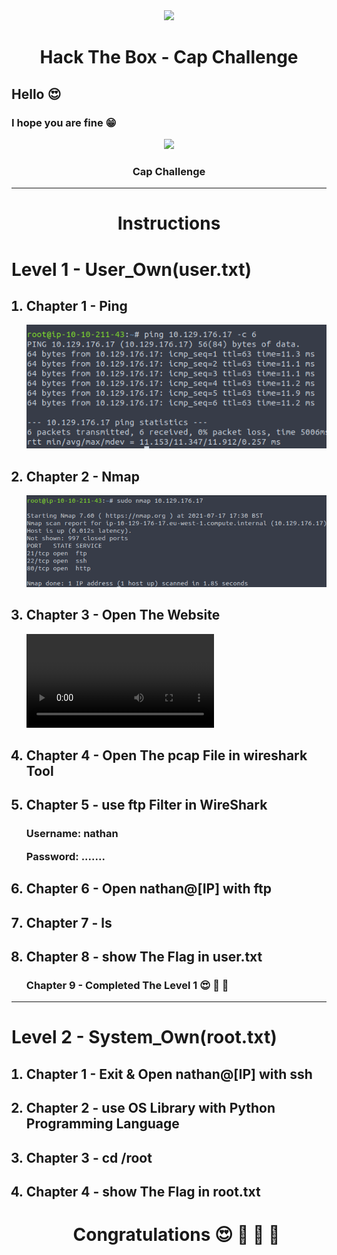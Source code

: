 


<div align="center"><img src="https://i.ytimg.com/vi/_pjICT3pdNw/maxresdefault.jpg" width="500" /><br><h1>Hack The Box - Cap Challenge</h1></div>

<h2>Hello 😍</h2>

<h3>I hope you are fine 😁</h3>

<div align="center" id="Cap"><img src="https://www.olawaleh.com/blog/wp-content/uploads/2021/06/cap.png" width="250" /><h3>Cap Challenge</h3></div>

<hr>
<div align="center"><h1>Instructions</h1></div>
  <h1>Level 1 - User_Own(user.txt)</h1>

<ol>
  <h2><li>Chapter 1 - Ping</li></h2>
  <img src="ping.png" />
  <h2><li>Chapter 2 - Nmap</li></h2>
  <img src="nmap.png" />
  <h2><li>Chapter 3 - Open The Website</li></h2>
  <video src="https://user-images.githubusercontent.com/83054516/126337643-a631fe6d-f604-435b-9c0f-def73c0626b8.mov"></video>
  <h2><li>Chapter 4 - Open The pcap File in wireshark Tool</li></h2>
  <h2><li>Chapter 5 - use ftp Filter in WireShark</li></h2>
  
  <h3><p>Username: nathan</p>
    <p>Password: .......</p></h3>
  
  <h2><li>Chapter 6 - Open nathan@[IP] with ftp</li></h2>
  <h2><li>Chapter 7 - ls</li></h2>
  <h2><li>Chapter 8 - show The Flag in user.txt</li></h2>
  <h3>Chapter 9 - Completed The Level 1 😍 🥳 💪</h3>
  </ol>

  <hr>
  <h1>Level 2 - System_Own(root.txt)</h1>
  <ol>
  <h2><li>Chapter 1 - Exit & Open nathan@[IP] with ssh</li></h2>
  <h2><li>Chapter 2 - use OS Library with Python Programming Language</li></h2>
  <h2><li>Chapter 3 - cd /root</li></h2>
  <h2><li>Chapter 4 - show The Flag in root.txt</li></h2>
  
  <div align="center"> <h1>Congratulations 😍 🤩 🥳 💪</h2> </div>
  </ol>
